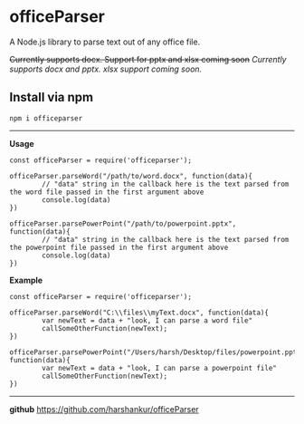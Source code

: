 # officeParser
A Node.js library to parse text out of any office file. 

~~Currently supports docx. Support for pptx and xlsx coming soon~~
*Currently supports docx and pptx. xlsx support coming soon.*



## Install via npm


```
npm i officeparser
```

----------

**Usage**
```
const officeParser = require('officeparser');

officeParser.parseWord("/path/to/word.docx", function(data){
        // "data" string in the callback here is the text parsed from the word file passed in the first argument above
        console.log(data)
})

officeParser.parsePowerPoint("/path/to/powerpoint.pptx", function(data){
        // "data" string in the callback here is the text parsed from the powerpoint file passed in the first argument above
        console.log(data)
})
```

**Example**
```
const officeParser = require('officeparser');

officeParser.parseWord("C:\\files\\myText.docx", function(data){
        var newText = data + "look, I can parse a word file"
        callSomeOtherFunction(newText);
})

officeParser.parsePowerPoint("/Users/harsh/Desktop/files/powerpoint.pptx", function(data){
        var newText = data + "look, I can parse a powerpoint file"
        callSomeOtherFunction(newText);
})
```

----------

**github**
https://github.com/harshankur/officeParser
